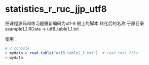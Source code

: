 # statistics_r_ruc_jjp_utf8


把课程源码和练习题重新编码为utf-8 
很土的脚本
转化后的名称 于原目录
	example1_1.RData -> utf8_table1_1.txt

使用：
```R
# R console
> mydata = read.table("utf8_table1_1.txt")  # read text file 
> mydata                           
```
